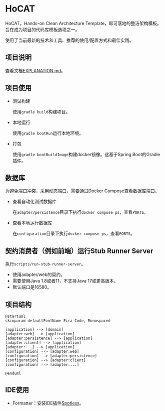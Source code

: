 # HoCAT

HoCAT，Hands-on Clean Architecture Template，即可落地的整洁架构模板。旨在成为项目的代码库模板选项之一。

使用了当前最新的技术和工具、推荐的使用/配置方式和最佳实践。

## 项目说明

查看文档[EXPLANATION.md](docs/EXPLANATION.md)。

## 项目使用

- 测试构建

  使用`gradle build`构建项目。

- 本地运行

  使用`gradle bootRun`运行本地环境。

- 打包

  使用`gradle bootBuildImage`构建docker镜像。这基于Spring Boot的Gradle插件。

## 数据库

为避免端口冲突，采用动态端口，需要通过Docker Compose查看数据库端口。

- 查看自动化测试数据库

  在`adapter/persistence`目录下执行`docker compose ps`，查看`PORTS`。

- 查看本地运行数据库

  在`configuration`目录下执行`docker compose ps`，查看`PORTS`。

## 契约消费者（例如前端）运行Stub Runner Server

执行`scripts/run-stub-runner-server`。

- 使用adapter/web的契约。
- 需要使用Java 1.8或者11，不支持Java 17或更高版本。
- 默认端口是16580。

## 项目结构

```plantuml
@startuml
skinparam defaultFontName Fira Code, Monospaced

[application] --> [domain]
[adapter:web] --> [application]
[adapter:persistence] --> [application]
[adapter:client] --> [application]
[adapter:...] --> [application]
[configuration] --> [adapter:web]
[configuration] --> [adapter:persistence]
[configuration] --> [adapter:client]
[configuration] --> [adapter:...]

@enduml
```

## IDE使用

- Formatter：安装IDE插件[Spotless](https://github.com/diffplug/spotless)。
